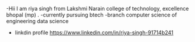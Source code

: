 -Hii I am riya singh from Lakshmi Narain college of technology, excellence bhopal (mp) .
-currently pursuing btech
   -branch computer science of           engineering data science 
- linkdin profile
https://www.linkedin.com/in/riya-singh-91714b241
